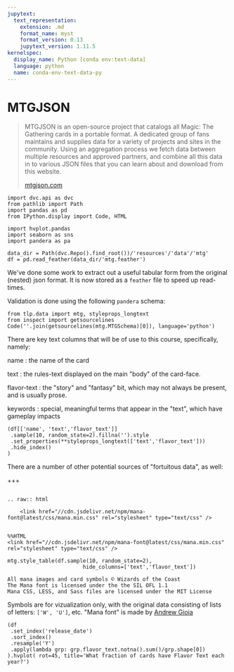```yaml
---
jupytext:
  text_representation:
    extension: .md
    format_name: myst
    format_version: 0.13
    jupytext_version: 1.11.5
kernelspec:
  display_name: Python [conda env:text-data]
  language: python
  name: conda-env-text-data-py
---
```


# MTGJSON

> MTGJSON is an open-source project that catalogs all Magic: The Gathering cards in a portable format. A dedicated group of fans maintains and supplies data for a variety of projects and sites in the community. Using an aggregation process we fetch data between multiple resources and approved partners, and combine all this data in to various JSON files that you can learn about and download from this website.
>
> [mtgjson.com](mtgjson.com)

```{code-cell} ipython3
import dvc.api as dvc
from pathlib import Path
import pandas as pd
from IPython.display import Code, HTML

import hvplot.pandas
import seaborn as sns
import pandera as pa

data_dir = Path(dvc.Repo().find_root())/'resources'/'data'/'mtg'
df = pd.read_feather(data_dir/'mtg.feather')
```

We've done some work to extract out a useful tabular form from the original (nested) json format. It is now stored as a `feather` file to speed up read-times. 

Validation is done using the following `pandera` schema:

```{code-cell} ipython3
from tlp.data import mtg, styleprops_longtext
from inspect import getsourcelines
Code(''.join(getsourcelines(mtg.MTGSchema)[0]), language='python')
```

There are key text columns that will be of use to this course, specifically, namely: 

name
: the name of the card

text
:  the rules-text displayed on the main "body" of the card-face. 

flavor-text
:  the "story" and "fantasy" bit, which may not always be present, and is usually prose. 

keywords
:  special, meaningful terms that appear in the "text", which have gameplay impacts

```{code-cell} ipython3
(df[['name', 'text','flavor_text']]
 .sample(10, random_state=2).fillna('').style
 .set_properties(**styleprops_longtext(['text','flavor_text']))
 .hide_index()
)
```

There are a number of other potential sources of "fortuitous data", as well:

+++

```{eval-rst}

.. raw:: html

    <link href="//cdn.jsdelivr.net/npm/mana-font@latest/css/mana.min.css" rel="stylesheet" type="text/css" />
    
```

```{code-cell} ipython3
%%HTML
<link href="//cdn.jsdelivr.net/npm/mana-font@latest/css/mana.min.css" rel="stylesheet" type="text/css" />
```

```{code-cell} ipython3
mtg.style_table(df.sample(10, random_state=2),
                        hide_columns=['text','flavor_text'])
```

```{margin}
All mana images and card symbols © Wizards of the Coast
The Mana font is licensed under the the SIL OFL 1.1
Mana CSS, LESS, and Sass files are licensed under the MIT License
```

Symbols are for vizualization only, with the original data consisting of lists of letters: `['W', 'U']`, etc. 
"Mana font" is made by [Andrew Gioia](https://mana.andrewgioia.com/index.html)

```{code-cell} ipython3
(df
 .set_index('release_date')
 .sort_index()
 .resample('Y')
 .apply(lambda grp: grp.flavor_text.notna().sum()/grp.shape[0])
).hvplot( rot=45, title='What fraction of cards have Flavor Text each year?')
```

```{code-cell} ipython3

```
